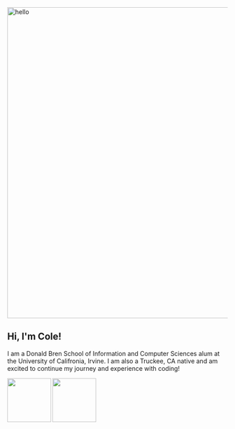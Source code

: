 <img width="710" alt="hello" src="https://github.com/colet0227/colet0227/assets/10394057/b2215b8a-b75d-4710-bb20-4def2946182d">

## Hi, I'm Cole!
I am a Donald Bren School of Information and Computer Sciences alum at the University of Califronia, Irvine. I am also a Truckee, CA native and am excited to continue my journey and experience with coding!



<a href="https://www.linkedin.com/in/cole-thompson-991682251/"><img align="left" src="https://img.shields.io/badge/LinkedIn-0077B5?style=for-the-badge&logo=linkedin&logoColor=white" width="100px"/></a>
<a href="mailto:colet0227@gmail.com"><img align="left" src="https://img.shields.io/badge/Gmail-D14836?style=for-the-badge&logo=gmail&logoColor=white" width="100px"/></a>
